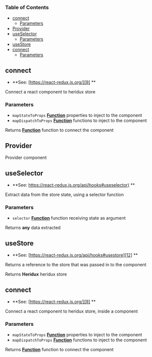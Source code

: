 <!-- Generated by documentation.js. Update this documentation by updating the source code. -->

### Table of Contents

-   [connect][1]
    -   [Parameters][2]
-   [Provider][3]
-   [useSelector][4]
    -   [Parameters][5]
-   [useStore][6]
-   [connect][7]
    -   [Parameters][8]

## connect

-   **See: [https://react-redux.js.org/][9]
    **

Connect a react component to heridux store

### Parameters

-   `mapStateToProps` **[Function][10]** properties to inject to the component
-   `mapDispatchToProps` **[Function][10]** functions to inject to the component

Returns **[Function][10]** function to connect the component

## Provider

Provider component

## useSelector

-   **See: [https://react-redux.js.org/api/hooks#useselector)][11]
    **

Extract data from the store state, using a selector function

### Parameters

-   `selector` **[Function][10]** function receiving state as argument

Returns **any** data extracted

## useStore

-   **See: [https://react-redux.js.org/api/hooks#usestore][12]
    **

Returns a reference to the store that was passed in to the <Provider> component

Returns **Heridux** heridux store

## connect

-   **See: [https://react-redux.js.org/][9]
    **

Connect a react component to heridux store, inside a <Provider> component

### Parameters

-   `mapStateToProps` **[Function][10]** properties to inject to the component
-   `mapDispatchToProps` **[Function][10]** functions to inject to the component

Returns **[Function][10]** function to connect the component

[1]: #connect

[2]: #parameters

[3]: #provider

[4]: #useselector

[5]: #parameters-1

[6]: #usestore

[7]: #connect-1

[8]: #parameters-2

[9]: https://react-redux.js.org/

[10]: https://developer.mozilla.org/docs/Web/JavaScript/Reference/Statements/function

[11]: <https://react-redux.js.org/api/hooks#useselector)>

[12]: https://react-redux.js.org/api/hooks#usestore
